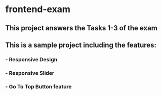 # frontend-exam

## This project answers the Tasks 1-3 of the exam

## This is a sample project including the features:

### - Responsive Design

### - Responsive Slider

### - Go To Top Button feature

